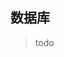 <!--
 * @Description: 
 * @Version: Beta1.0
 * @Author: 【B站&公众号】Rong姐姐好可爱
 * @Date: 2022-04-10 22:41:34
 * @LastEditors: 【B站&公众号】Rong姐姐好可爱
 * @LastEditTime: 2022-04-10 22:41:35
-->

## 数据库

> todo